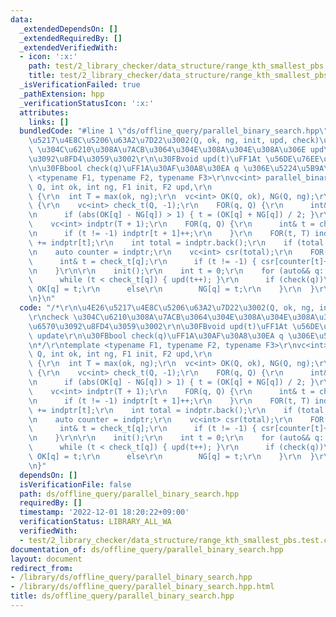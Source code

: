 ```yaml
---
data:
  _extendedDependsOn: []
  _extendedRequiredBy: []
  _extendedVerifiedWith:
  - icon: ':x:'
    path: test/2_library_checker/data_structure/range_kth_smallest_pbs.test.cpp
    title: test/2_library_checker/data_structure/range_kth_smallest_pbs.test.cpp
  _isVerificationFailed: true
  _pathExtension: hpp
  _verificationStatusIcon: ':x:'
  attributes:
    links: []
  bundledCode: "#line 1 \"ds/offline_query/parallel_binary_search.hpp\"\n/*\r\n\u4E26\
    \u5217\u4E8C\u5206\u63A2\u7D22\u3002(Q, ok, ng, init, upd, check)\u3002\r\ncheck\
    \ \u304C\u6210\u308A\u7ACB\u3064\u304E\u308A\u304E\u308A\u306E upd\u56DE\u6570\
    \u3092\u8FD4\u3059\u3002\r\n\u30FBvoid upd(t)\uFF1At \u56DE\u76EE\u306E update\r\
    \n\u30FBbool check(q)\uFF1A\u30AF\u30A8\u30EA q \u306E\u5224\u5B9A\r\n*/\r\ntemplate\
    \ <typename F1, typename F2, typename F3>\r\nvc<int> parallel_binary_search(int\
    \ Q, int ok, int ng, F1 init, F2 upd,\r\n                               F3 check)\
    \ {\r\n  int T = max(ok, ng);\r\n  vc<int> OK(Q, ok), NG(Q, ng);\r\n  while (1)\
    \ {\r\n    vc<int> check_t(Q, -1);\r\n    FOR(q, Q) {\r\n      int& t = check_t[q];\r\
    \n      if (abs(OK[q] - NG[q]) > 1) { t = (OK[q] + NG[q]) / 2; }\r\n    }\r\n\
    \    vc<int> indptr(T + 1);\r\n    FOR(q, Q) {\r\n      int& t = check_t[q];\r\
    \n      if (t != -1) indptr[t + 1]++;\r\n    }\r\n    FOR(t, T) indptr[t + 1]\
    \ += indptr[t];\r\n    int total = indptr.back();\r\n    if (total == 0) break;\r\
    \n    auto counter = indptr;\r\n    vc<int> csr(total);\r\n    FOR(q, Q) {\r\n\
    \      int& t = check_t[q];\r\n      if (t != -1) { csr[counter[t]++] = q; }\r\
    \n    }\r\n\r\n    init();\r\n    int t = 0;\r\n    for (auto&& q: csr) {\r\n\
    \      while (t < check_t[q]) { upd(t++); }\r\n      if (check(q))\r\n       \
    \ OK[q] = t;\r\n      else\r\n        NG[q] = t;\r\n    }\r\n  }\r\n  return OK;\r\
    \n}\n"
  code: "/*\r\n\u4E26\u5217\u4E8C\u5206\u63A2\u7D22\u3002(Q, ok, ng, init, upd, check)\u3002\
    \r\ncheck \u304C\u6210\u308A\u7ACB\u3064\u304E\u308A\u304E\u308A\u306E upd\u56DE\
    \u6570\u3092\u8FD4\u3059\u3002\r\n\u30FBvoid upd(t)\uFF1At \u56DE\u76EE\u306E\
    \ update\r\n\u30FBbool check(q)\uFF1A\u30AF\u30A8\u30EA q \u306E\u5224\u5B9A\r\
    \n*/\r\ntemplate <typename F1, typename F2, typename F3>\r\nvc<int> parallel_binary_search(int\
    \ Q, int ok, int ng, F1 init, F2 upd,\r\n                               F3 check)\
    \ {\r\n  int T = max(ok, ng);\r\n  vc<int> OK(Q, ok), NG(Q, ng);\r\n  while (1)\
    \ {\r\n    vc<int> check_t(Q, -1);\r\n    FOR(q, Q) {\r\n      int& t = check_t[q];\r\
    \n      if (abs(OK[q] - NG[q]) > 1) { t = (OK[q] + NG[q]) / 2; }\r\n    }\r\n\
    \    vc<int> indptr(T + 1);\r\n    FOR(q, Q) {\r\n      int& t = check_t[q];\r\
    \n      if (t != -1) indptr[t + 1]++;\r\n    }\r\n    FOR(t, T) indptr[t + 1]\
    \ += indptr[t];\r\n    int total = indptr.back();\r\n    if (total == 0) break;\r\
    \n    auto counter = indptr;\r\n    vc<int> csr(total);\r\n    FOR(q, Q) {\r\n\
    \      int& t = check_t[q];\r\n      if (t != -1) { csr[counter[t]++] = q; }\r\
    \n    }\r\n\r\n    init();\r\n    int t = 0;\r\n    for (auto&& q: csr) {\r\n\
    \      while (t < check_t[q]) { upd(t++); }\r\n      if (check(q))\r\n       \
    \ OK[q] = t;\r\n      else\r\n        NG[q] = t;\r\n    }\r\n  }\r\n  return OK;\r\
    \n}"
  dependsOn: []
  isVerificationFile: false
  path: ds/offline_query/parallel_binary_search.hpp
  requiredBy: []
  timestamp: '2022-12-01 18:20:22+09:00'
  verificationStatus: LIBRARY_ALL_WA
  verifiedWith:
  - test/2_library_checker/data_structure/range_kth_smallest_pbs.test.cpp
documentation_of: ds/offline_query/parallel_binary_search.hpp
layout: document
redirect_from:
- /library/ds/offline_query/parallel_binary_search.hpp
- /library/ds/offline_query/parallel_binary_search.hpp.html
title: ds/offline_query/parallel_binary_search.hpp
---
```

